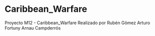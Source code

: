 # Caribbean_Warfare
Proyecto M12 - Caribbean_Warfare
Realizado por Rubén Gömez 
              Arturo Fortuny
              Arnau Campderrós
